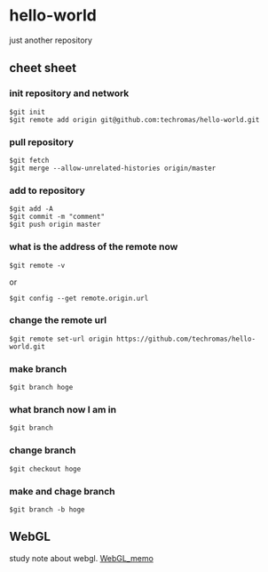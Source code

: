 # hello-world
just another repository


## cheet sheet

### init repository and network

    $git init
    $git remote add origin git@github.com:techromas/hello-world.git
    

### pull repository

    $git fetch
    $git merge --allow-unrelated-histories origin/master

### add to repository

    $git add -A
    $git commit -m "comment"
    $git push origin master

### what is the address of the remote now

    $git remote -v
    
or

    $git config --get remote.origin.url

### change the remote url

    $git remote set-url origin https://github.com/techromas/hello-world.git

### make branch

    $git branch hoge
    
### what branch now I am in

    $git branch

### change branch

    $git checkout hoge

### make and chage branch

    $git branch -b hoge

## WebGL

study note about webgl. [WebGL_memo](WebGL/memo.md)
